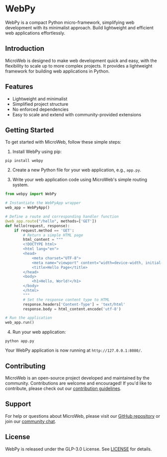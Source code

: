 # WebPy

WebPy is a compact Python micro-framework, simplifying web development with its minimalist approach. Build lightweight and efficient web applications effortlessly.

## Introduction

MicroWeb is designed to make web development quick and easy, with the flexibility to scale up to more complex projects. It provides a lightweight framework for building web applications in Python.

## Features

- Lightweight and minimalist
- Simplified project structure
- No enforced dependencies
- Easy to scale and extend with community-provided extensions

## Getting Started

To get started with MicroWeb, follow these simple steps:

1. Install WebPy using pip:

```
pip install webpy
```

2. Create a new Python file for your web application, e.g., `app.py`.

3. Write your web application code using MicroWeb's simple routing system.

```python
from webpy import WebPy

# Instantiate the WebPyApp wrapper
web_app = WebPyApp()

# Define a route and corresponding handler function
@web_app.route("/hello", methods=['GET'])
def hello(request, response):
    if request.method == 'GET':
        # Return a simple HTML page
        html_content = """
        <!DOCTYPE html>
        <html lang="en">
        <head>
            <meta charset="UTF-8">
            <meta name="viewport" content="width=device-width, initial-scale=1.0">
            <title>Hello Page</title>
        </head>
        <body>
            <h1>Hello, World!</h1>
        </body>
        </html>
        """
        # Set the response content type to HTML
        response.headers['Content-Type'] = 'text/html'
        response.body = html_content.encode('utf-8')

# Run the application
web_app.run()
```

4. Run your web application:

```
python app.py
```

Your WebPy application is now running at `http://127.0.0.1:8080/`.

## Contributing

MicroWeb is an open-source project developed and maintained by the community. Contributions are welcome and encouraged! If you'd like to contribute, please check out our [contribution guidelines](CONTRIBUTING.md).

## Support

For help or questions about MicroWeb, please visit our [GitHub repository](https://github.com/webpy/webpy) or join our [community chat](https://discord.gg/D4gsQG7hmU).

## License

WebPy is released under the GLP-3.0 License. See [LICENSE](LICENSE) for details.

